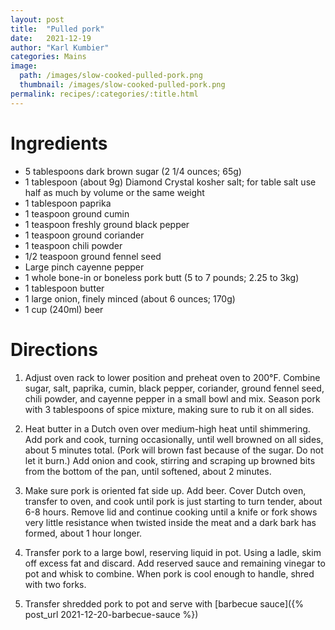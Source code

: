 ```yaml
---
layout: post
title:  "Pulled pork"
date:   2021-12-19
author: "Karl Kumbier"
categories: Mains
image:
  path: /images/slow-cooked-pulled-pork.png
  thumbnail: /images/slow-cooked-pulled-pork.png
permalink: recipes/:categories/:title.html
---
```


# Ingredients
* 5 tablespoons dark brown sugar (2 1/4 ounces; 65g)
* 1 tablespoon (about 9g) Diamond Crystal kosher salt; for table salt use half as much by volume or the same weight
* 1 tablespoon paprika
* 1 teaspoon ground cumin
* 1 teaspoon freshly ground black pepper
* 1 teaspoon ground coriander
* 1 teaspoon chili powder
* 1/2 teaspoon ground fennel seed
* Large pinch cayenne pepper
* 1 whole bone-in or boneless pork butt (5 to 7 pounds; 2.25 to 3kg)
* 1 tablespoon butter
* 1 large onion, finely minced (about 6 ounces; 170g)
* 1 cup (240ml) beer

# Directions

1. Adjust oven rack to lower position and preheat oven to 200°F. Combine
   sugar, salt, paprika, cumin, black pepper, coriander, ground fennel seed,
chili powder, and cayenne pepper in a small bowl and mix. Season pork with 3
tablespoons of spice mixture, making sure to rub it on all sides.

2. Heat butter in a Dutch oven over medium-high heat until shimmering. Add pork
   and cook, turning occasionally, until well browned on all sides, about 5
minutes total. (Pork will brown fast because of the sugar. Do not let it burn.)
Add onion and cook, stirring and scraping up browned bits from the bottom of the
pan, until softened, about 2 minutes.

3. Make sure pork is oriented fat side up. Add beer. Cover Dutch oven, transfer
   to oven, and cook until pork is just starting to turn tender, about 6-8
hours.  Remove lid and continue cooking until a knife or fork shows very little
resistance when twisted inside the meat and a dark bark has formed, about 1 hour
longer.  

4. Transfer pork to a large bowl, reserving liquid in pot. Using a ladle, skim off
excess fat and discard. Add reserved sauce and remaining vinegar to pot and
whisk to combine. When pork is cool enough to handle, shred with two forks.

5. Transfer shredded pork to pot and serve with [barbecue sauce]({% post_url
   2021-12-20-barbecue-sauce %})
